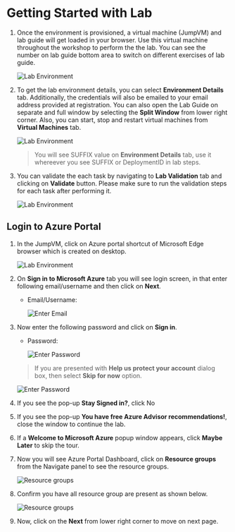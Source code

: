 # Getting Started with Lab

1. Once the environment is provisioned, a virtual machine (JumpVM) and lab guide will get loaded in your browser. Use this virtual machine throughout the workshop to perform the the lab. You can see the number on lab guide bottom area to switch on different exercises of lab guide.

   ![](./images/GettingStarted/cloudlab-vm-guide.png "Lab Environment")

1. To get the lab environment details, you can select **Environment Details** tab. Additionally, the credentials will also be emailed to your email address provided at registration. You can also open the Lab Guide on separate and full window by selecting the **Split Window** from lower right corner. Also, you can start, stop and restart virtual machines from **Virtual Machines** tab.

   ![](./images/GettingStarted/cloudlabs-env-page.png "Lab Environment")
 
    > You will see SUFFIX value on **Environment Details** tab, use it whereever you see SUFFIX or DeploymentID in lab steps.

1. You can validate the each task by navigating to **Lab Validation** tab and clicking on **Validate** button. Please make sure to run the validation steps for each task after performing it. 

   ![](./images/GettingStarted/validation.png "Lab Environment")

## Login to Azure Portal
1. In the JumpVM, click on Azure portal shortcut of Microsoft Edge browser which is created on desktop.

   ![](./images/GettingStarted/cloudlab-vm-guide.png "Lab Environment")
   
1. On **Sign in to Microsoft Azure** tab you will see login screen, in that enter following email/username and then click on **Next**. 
   * Email/Username: <inject key="AzureAdUserEmail"></inject>
   
     ![](./images/GettingStarted/image7.png "Enter Email")
     
1. Now enter the following password and click on **Sign in**.
   * Password: <inject key="AzureAdUserPassword"></inject>
   
     ![](./images/GettingStarted/image8.png "Enter Password")
     
   > If you are presented with **Help us protect your account** dialog box, then select **Skip for now** option.

     ![](./images/GettingStarted/MFA.png "Enter Password")
  
1. If you see the pop-up **Stay Signed in?**, click No

1. If you see the pop-up **You have free Azure Advisor recommendations!**, close the window to continue the lab.

1. If a **Welcome to Microsoft Azure** popup window appears, click **Maybe Later** to skip the tour.
   
1. Now you will see Azure Portal Dashboard, click on **Resource groups** from the Navigate panel to see the resource groups.

    ![](./images/GettingStarted/select-rg.png "Resource groups")
   
1. Confirm you have all resource group are present as shown below.

    ![](./images/GettingStarted/upimage10.png "Resource groups")
   
1. Now, click on the **Next** from lower right corner to move on next page.
